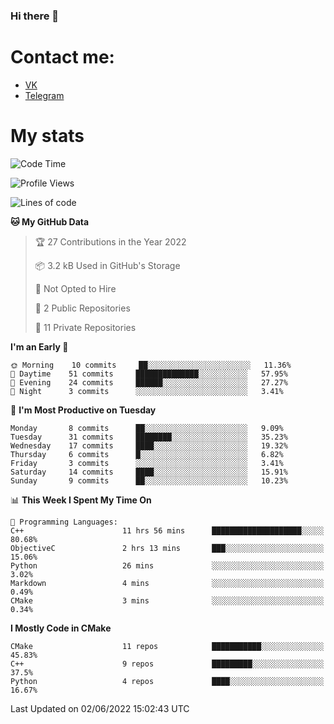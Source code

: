 ### Hi there 👋

# Contact me:

* [VK](https://vk.com/qqqqqqqqqqqqqqqgg)
* [Telegram](https://t.me/echooQQ)

# My stats

<!--START_SECTION:waka-->
![Code Time](http://img.shields.io/badge/Code%20Time-38%20hrs%2017%20mins-blue)

![Profile Views](http://img.shields.io/badge/Profile%20Views-129-blue)

![Lines of code](https://img.shields.io/badge/From%20Hello%20World%20I%27ve%20Written-40%20Thousand%20lines%20of%20code-blue)

**🐱 My GitHub Data** 

> 🏆 27 Contributions in the Year 2022
 > 
> 📦 3.2 kB Used in GitHub's Storage 
 > 
> 🚫 Not Opted to Hire
 > 
> 📜 2 Public Repositories 
 > 
> 🔑 11 Private Repositories  
 > 
**I'm an Early 🐤** 

```text
🌞 Morning    10 commits     ██░░░░░░░░░░░░░░░░░░░░░░░   11.36% 
🌆 Daytime    51 commits     ██████████████░░░░░░░░░░░   57.95% 
🌃 Evening    24 commits     ██████░░░░░░░░░░░░░░░░░░░   27.27% 
🌙 Night      3 commits      ░░░░░░░░░░░░░░░░░░░░░░░░░   3.41%

```
📅 **I'm Most Productive on Tuesday** 

```text
Monday       8 commits      ██░░░░░░░░░░░░░░░░░░░░░░░   9.09% 
Tuesday      31 commits     ████████░░░░░░░░░░░░░░░░░   35.23% 
Wednesday    17 commits     ████░░░░░░░░░░░░░░░░░░░░░   19.32% 
Thursday     6 commits      █░░░░░░░░░░░░░░░░░░░░░░░░   6.82% 
Friday       3 commits      ░░░░░░░░░░░░░░░░░░░░░░░░░   3.41% 
Saturday     14 commits     ████░░░░░░░░░░░░░░░░░░░░░   15.91% 
Sunday       9 commits      ██░░░░░░░░░░░░░░░░░░░░░░░   10.23%

```


📊 **This Week I Spent My Time On** 

```text
💬 Programming Languages: 
C++                      11 hrs 56 mins      ████████████████████░░░░░   80.68% 
ObjectiveC               2 hrs 13 mins       ███░░░░░░░░░░░░░░░░░░░░░░   15.06% 
Python                   26 mins             ░░░░░░░░░░░░░░░░░░░░░░░░░   3.02% 
Markdown                 4 mins              ░░░░░░░░░░░░░░░░░░░░░░░░░   0.49% 
CMake                    3 mins              ░░░░░░░░░░░░░░░░░░░░░░░░░   0.34%

```

**I Mostly Code in CMake** 

```text
CMake                    11 repos            ███████████░░░░░░░░░░░░░░   45.83% 
C++                      9 repos             █████████░░░░░░░░░░░░░░░░   37.5% 
Python                   4 repos             ████░░░░░░░░░░░░░░░░░░░░░   16.67%

```



 Last Updated on 02/06/2022 15:02:43 UTC
<!--END_SECTION:waka-->
